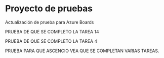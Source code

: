 # Proyecto de pruebas

Actualización de prueba para Azure Boards

PRUEBA DE QUE SE COMPLETO LA TAREA 14

PRUEBA DE QUE SE COMPLETO LA TAREA 4

PRUEBA PARA QUE ASCENCIO VEA QUE SE COMPLETAN VARIAS TAREAS.

